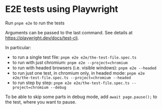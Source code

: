 # E2E tests using Playwright

Run `pnpm e2e` to run the tests

Arguments can be passed to the last command. See details at https://playwright.dev/docs/test-cli.

In particular:

- to run a single test file: `pnpm e2e e2e/the-test-file.spec.ts`
- to run with just chromium: `pnpm e2e --project=chromium`
- to run with headed browsers (i.e. visible windows): `pnpm e2e --headed`
- to run just one test, in chromium only, in headed mode: `pnpm e2e e2e/the-test-file.spec.ts --project=chromium --headed`
- to run step by step: `pnpm e2e e2e/the-test-file.spec.ts --project=chromium --debug`

To be able to skip some parts in debug mode, add `await page.pause();` to the test, where you want to pause.

